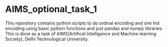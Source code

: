 # AIMS_optional_task_1
This repository contains python scripts to do ordinal encoding and one hot encoding using basic python functions and just pandas and numpy libraries.
This is done as a task of AIMS(Artifical Intelligence and Machine learning Society), Delhi Technological University.
